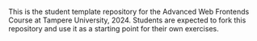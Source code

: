 This is the student template repository for the Advanced Web Frontends Course at Tampere University, 2024. Students are expected to fork this repository and use it as a starting point for their own exercises.

